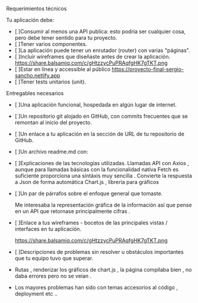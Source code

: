 Requerimientos técnicos

Tu aplicación debe:

- [ ]Consumir al menos una API publica: esto podría ser cualquier cosa, pero debe tener sentido para tu proyecto.
- [ ]Tener varios componentes.
- [ ]La aplicación puede tener un enrutador (router) con varias "páginas".
- [ ]Incluir wireframes que diseñaste antes de crear la aplicación.
      https://share.balsamiq.com/c/gHtzzycPuPRAqfgHK7gTKT.png
- [ ]Estar en línea y accessible al público
      https://proyecto-final-sergio-sancho.netlify.app
- [ ]Tener tests unitarios (unit).

Entregables necesarios

- [ ]Una aplicación funcional, hospedada en algún lugar de internet.
- [ ]Un repositorio git alojado en GitHub, con commits frecuentes que se remontan al inicio del proyecto.
- [ ]Un enlace a tu aplicación en la sección de URL de tu repositorio de GitHub.
- [ ]Un archivo readme.md con:
- [ ]Explicaciones de las tecnologías utilizadas.
   Llamadas API con Axios , aunque para llamadas básicas con la funcionalidad nativa Fetch es suficiente proporciona una sintáxis muy sencilla .
   Convierte la respuesta a Json de forma automática
   Chart.js , librería para gráficos 
- [ ]Un par de párrafos sobre el enfoque general que tomaste.

    Me interesaba la representación gráfica de la información así que pense en un API que retornase  principalmente cifras .
- [ ]Enlace a tus wireframes - bocetos de las principales vistas / interfaces en tu aplicación.

    https://share.balsamiq.com/c/gHtzzycPuPRAqfgHK7gTKT.png
- [ ]Descripciones de problemas sin resolver u obstáculos importantes que tu equipo tuvo que superar.
- Rutas , renderizar los gráficos de chart.js , la página compilaba bien , no daba errores pero no se veían .
- Los mayores problemas han sido con temas accesorios al código , deployment etc ..
